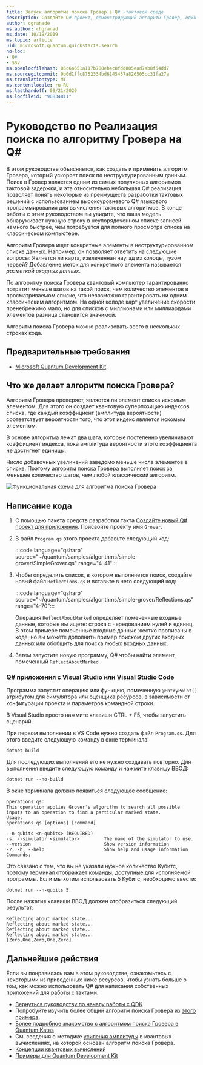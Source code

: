 ```yaml
---
title: Запуск алгоритма поиска Гровер в Q# -тактовой среде
description: Создайте Q# проект, демонстрирующий алгоритм Гровер, один из канонических алгоритмов такта.
author: cgranade
ms.author: chgranad
ms.date: 10/19/2019
ms.topic: article
uid: microsoft.quantum.quickstarts.search
no-loc:
- Q#
- $$v
ms.openlocfilehash: 86c6a651a117b788eb4c8fdd805ead7ab8f54dd7
ms.sourcegitcommit: 9b0d1ffc8752334bd6145457a826505cc31fa27a
ms.translationtype: MT
ms.contentlocale: ru-RU
ms.lasthandoff: 09/21/2020
ms.locfileid: "90834811"
---
```

# <a name="tutorial-implement-grovers-search-algorithm-in-q"></a>Руководство по Реализация поиска по алгоритму Гровера на Q\#

В этом руководстве объясняется, как создать и применить алгоритм Гровера, который ускоряет поиск по неструктурированным данным.  Поиск в Гровер является одним из самых популярных алгоритмов тактовой задержки, и эта относительно небольшая Q# реализация позволяет понять некоторые из преимуществ разработки тактовых решений с использованием высокоуровневого Q# языкового программирования для вычисления тактовых алгоритмов.  В конце работы с этим руководством вы увидите, что ваша модель обнаруживает нужную строку в неупорядоченном списке записей намного быстрее, чем потребуется для полного просмотра списка на классическом компьютере.

Алгоритм Гровера ищет конкретные элементы в неструктурированном списке данных. Например, он позволяет ответить на следующие вопросы: Является ли карта, извлеченная наугад из колоды, тузом червей? Добавление меток для конкретного элемента называется _разметкой входных данных_.

По алгоритму поиска Гровера квантовый компьютер гарантированно потратит меньше шагов на такой поиск, чем количество элементов в просматриваемом списке, что невозможно гарантировать ни одним классическим алгоритмом. На одной колоде карт увеличение скорости пренебрежимо мало, но для списков с миллионами или миллиардами элементов разница становится значимой.

Алгоритм поиска Гровера можно реализовать всего в нескольких строках кода.

## <a name="prerequisites"></a>Предварительные требования

- [Microsoft Quantum Development Kit][install].

## <a name="what-does-grovers-search-algorithm-do"></a>Что же делает алгоритм поиска Гровера?

Алгоритм Гровера проверяет, является ли элемент списка искомым элементом. Для этого он создает квантовую суперпозицию индексов списка, где каждый коэффициент (амплитуда вероятности) соответствует вероятности того, что этот индекс является искомым элементом.

В основе алгоритма лежат два шага, которые постепенно увеличивают коэффициент индекса, пока амплитуда вероятности этого коэффициента не достигнет единицы.

Число добавочных увеличений заведомо меньше числа элементов в списке. Поэтому алгоритм поиска Гровера выполняет поиск за меньшее количество шагов, чем любой классический алгоритм.

![Функциональная схема для алгоритма поиска Гровера](~/media/grover.png)

## <a name="write-the-code"></a>Написание кода

1. С помощью пакета средств разработки такта [Создайте новый Q# проект для приложения](xref:microsoft.quantum.install.standalone). Присвойте проекту имя `Grover`.

1. В файл `Program.qs` этого проекта добавьте следующий код:

    :::code language="qsharp" source="~/quantum/samples/algorithms/simple-grover/SimpleGrover.qs" range="4-41":::

1. Чтобы определить список, в котором выполняется поиск, создайте новый файл `Reflections.qs` и вставьте в него следующий код:

    :::code language="qsharp" source="~/quantum/samples/algorithms/simple-grover/Reflections.qs" range="4-70":::

    Операция `ReflectAboutMarked` определяет помеченные входные данные, которые вы ищете: строка с чередованием нулей и единиц. В этом примере помеченные входные данные жестко прописаны в коде, но вы можете дополнить пример поиском других входных данных или обобщить для поиска любых входных данных.

1. Затем запустите новую программу, Q# чтобы найти элемент, помеченный `ReflectAboutMarked` .

### <a name="no-locq-applications-with-visual-studio-or-visual-studio-code"></a>Q# приложения с Visual Studio или Visual Studio Code

Программа запустит операцию или функцию, помеченную `@EntryPoint()` атрибутом для симулятора или оценщика ресурсов, в зависимости от конфигурации проекта и параметров командной строки.

В Visual Studio просто нажмите клавиши CTRL + F5, чтобы запустить сценарий.

При первом выполнении в VS Code нужно создать файл `Program.qs`. Для этого введите следующую команду в окне терминала:

```Command line
dotnet build
```

Для последующих выполнений его не нужно создавать повторно. Для выполнения введите следующую команду и нажмите клавишу ВВОД:

```Command line
dotnet run --no-build
```

В окне терминала должно появиться следующее сообщение:

```
operations.qs:
This operation applies Grover's algorithm to search all possible inputs to an operation to find a particular marked state.
Usage:
operations.qs [options] [command]

--n-qubits <n-qubits> (REQUIRED)
-s, --simulator <simulator>         The name of the simulator to use.
--version                           Show version information
-?, -h, --help                      Show help and usage information
Commands:
```

Это связано с тем, что вы не указали нужное количество Кубитс, поэтому терминал отображает команды, доступные для исполняемой программы. Если мы хотим использовать 5 Кубитс, необходимо ввести:

```Command line
dotnet run --n-qubits 5
```

После нажатия клавиши ВВОД должен отобразиться следующий результат:

```
Reflecting about marked state...
Reflecting about marked state...
Reflecting about marked state...
Reflecting about marked state...
[Zero,One,Zero,One,Zero]
```

## <a name="next-steps"></a>Дальнейшие действия

Если вы понравилась вам в этом руководстве, ознакомьтесь с некоторыми из приведенных ниже ресурсов, чтобы узнать больше о том, как можно использовать Q# для написания собственных приложений для работы с тактами:

- [Вернуться руководству по началу работы с QDK](xref:microsoft.quantum.welcome)
- Попробуйте изучить более общий алгоритм поиска Гровера из [этого примера](https://github.com/microsoft/Quantum/tree/main/samples/algorithms/database-search).
- [Более подробное знакомство с алгоритмом поиска Гровера в Quantum Katas](xref:microsoft.quantum.overview.katas)
- См. сведения о методике [усиления амплитуды][amplitude-amplification] в квантовых вычислениях, на которой основан алгоритм поиска Гровера.
- [Концепции квантовых вычислений](xref:microsoft.quantum.concepts.intro)
- [Примеры для Quantum Development Kit](https://docs.microsoft.com/samples/browse/?products=qdk)

<!-- LINKS -->

[install]: xref:microsoft.quantum.install
[amplitude-amplification]: xref:microsoft.quantum.libraries.standard.algorithms#amplitude-amplification
